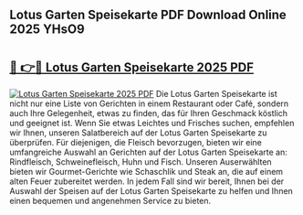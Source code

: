 ## Lotus Garten Speisekarte PDF Download Online 2025 YHsO9

# <h2><a href="http://gc9m4mw.nevu.top/?p=Lotus+Garten+Speisekarte">🔗 👉🔴 Lotus Garten Speisekarte 2025 PDF</a></h2>

[![Lotus Garten Speisekarte 2025 PDF](https://i.imgur.com/dBaPXMq.png)](http://gc9m4mw.nevu.top/?p=Lotus+Garten+Speisekarte)
Die Lotus Garten Speisekarte ist nicht nur eine Liste von Gerichten in einem Restaurant oder Café, sondern auch Ihre Gelegenheit, etwas zu finden, das für Ihren Geschmack köstlich und geeignet ist. Wenn Sie etwas Leichtes und Frisches suchen, empfehlen wir Ihnen, unseren Salatbereich auf der Lotus Garten Speisekarte zu überprüfen. Für diejenigen, die Fleisch bevorzugen, bieten wir eine umfangreiche Auswahl an Gerichten auf der Lotus Garten Speisekarte an: Rindfleisch, Schweinefleisch, Huhn und Fisch. Unseren Auserwählten bieten wir Gourmet-Gerichte wie Schaschlik und Steak an, die auf einem alten Feuer zubereitet werden. In jedem Fall sind wir bereit, Ihnen bei der Auswahl der Speisen auf der Lotus Garten Speisekarte zu helfen und Ihnen einen bequemen und angenehmen Service zu bieten.
